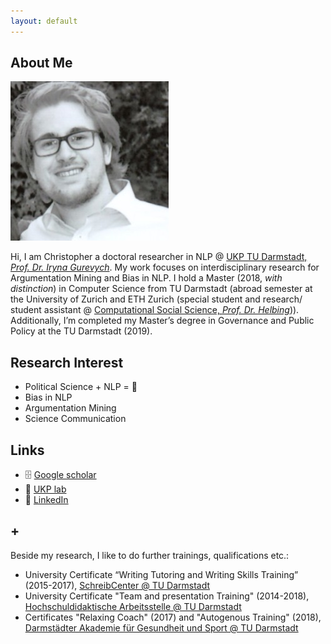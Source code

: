 ```yaml
---
layout: default
---
```


## About Me

<img class="profile-picture" src="chris.jpg">

Hi, I am Christopher a doctoral researcher in NLP @ [UKP TU Darmstadt, <i>Prof. Dr. Iryna Gurevych</i>](https://www.informatik.tu-darmstadt.de/ukp/ukp_home/about_ukp/index.en.jsp). My work focuses on interdisciplinary research for Argumentation Mining and Bias in NLP. I hold a Master (2018, <i>with distinction</i>) in Computer Science from TU Darmstadt (abroad semester at the University of Zurich and ETH Zurich (special student and research/ student assistant @ [Computational Social Science, <i>Prof. Dr. Helbing</i>](http://www.coss.ethz.ch))). Additionally, I’m completed my Master’s degree in Governance and Public Policy at the TU Darmstadt (2019).

## Research Interest
* Political Science + NLP = 🎉
* Bias in NLP
* Argumentation Mining
* Science Communication

## Links
* 🗄 [Google scholar](https://scholar.google.de/citations?hl=de&authuser=1&user=oLSU8LEAAAAJ)
* 🔬 [UKP lab](https://www.informatik.tu-darmstadt.de/ukp/ukp_home/staff_ukp/detailseite_mitarbeiter_1_68224.en.jsp)
* 👥 [LinkedIn](https://www.linkedin.com/in/christopher-klamm-865786b3/)

## +
Beside my research, I like to do further trainings, qualifications etc.:
* University Certificate “Writing Tutoring and Writing Skills Training” (2015-2017), [SchreibCenter @ TU Darmstadt](https://www.owl.tu-darmstadt.de/schreibcenter_1/index.de.jsp) 
* University Certificate "Team and presentation Training" (2014-2018), [Hochschuldidaktische Arbeitsstelle @ TU Darmstadt](https://www.hda.tu-darmstadt.de/hda/index.de.jsp)
* Certificates "Relaxing Coach" (2017) and "Autogenous Training" (2018),  [Darmstädter Akademie für Gesundheit und Sport @ TU Darmstadt](https://www.sport.tu-darmstadt.de/dienstleistungen/fortbildungen_ifs.de.jsp)
